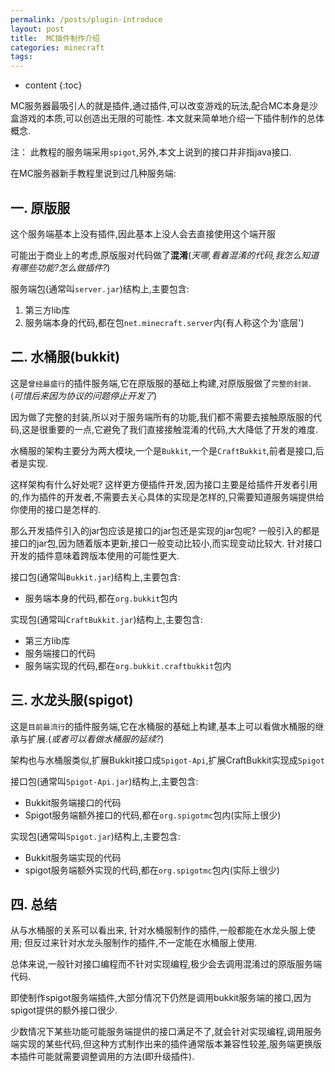 ```yaml
---
permalink: /posts/plugin-introduce
layout: post
title:  MC插件制作介绍
categories: minecraft
tags:
---
```


* content
{:toc}

MC服务器最吸引人的就是插件,通过插件,可以改变游戏的玩法,配合MC本身是沙盒游戏的本质,可以创造出无限的可能性.
本文就来简单地介绍一下插件制作的总体概念.




注： 此教程的服务端采用`spigot`,另外,本文上说到的接口并非指java接口.

在MC服务器新手教程里说到过几种服务端:

## 一. 原版服
这个服务端基本上没有插件,因此基本上没人会去直接使用这个端开服

可能出于商业上的考虑,原版服对代码做了**混淆**(*天哪,看着混淆的代码,我怎么知道有哪些功能?怎么做插件?*)

服务端包(通常叫`server.jar`)结构上,主要包含:

1. 第三方lib库
2. 服务端本身的代码,都在包`net.minecraft.server`内(有人称这个为'底层')

## 二. 水桶服(bukkit)
这是`曾经最盛行`的插件服务端,它在原版服的基础上构建,对原版服做了`完整的封装`.
(*可惜后来因为协议的问题停止开发了*)

因为做了完整的封装,所以对于服务端所有的功能,我们都不需要去接触原版服的代码,这是很重要的一点,它避免了我们直接接触混淆的代码,大大降低了开发的难度.

水桶服的架构主要分为两大模块,一个是`Bukkit`,一个是`CraftBukkit`,前者是接口,后者是实现.

这样架构有什么好处呢?
这样更方便插件开发,因为接口主要是给插件开发者引用的,作为插件的开发者,不需要去关心具体的实现是怎样的,只需要知道服务端提供给你使用的接口是怎样的.

那么开发插件引入的jar包应该是接口的jar包还是实现的jar包呢?
一般引入的都是接口的jar包,因为随着版本更新,接口一般变动比较小,而实现变动比较大.
针对接口开发的插件意味着跨版本使用的可能性更大.

接口包(通常叫`Bukkit.jar`)结构上,主要包含:

* 服务端本身的代码,都在`org.bukkit`包内

实现包(通常叫`CraftBukkit.jar`)结构上,主要包含:

* 第三方lib库
* 服务端接口的代码
* 服务端实现的代码,都在`org.bukkit.craftbukkit`包内

## 三. 水龙头服(spigot)
这是`目前最流行`的插件服务端,它在水桶服的基础上构建,基本上可以看做水桶服的继承与扩展.(*或者可以看做水桶服的延续?*)

架构也与水桶服类似,扩展Bukkit接口成`Spigot-Api`,扩展CraftBukkit实现成`Spigot`

接口包(通常叫`Spigot-Api.jar`)结构上,主要包含:

* Bukkit服务端接口的代码
* Spigot服务端额外接口的代码,都在`org.spigotmc`包内(实际上很少)

实现包(通常叫`Spigot.jar`)结构上,主要包含:

* Bukkit服务端实现的代码
* spigot服务端额外实现的代码,都在`org.spigotmc`包内(实际上很少)

## 四. 总结
从与水桶服的关系可以看出来,
针对水桶服制作的插件,一般都能在水龙头服上使用;
但反过来针对水龙头服制作的插件,不一定能在水桶服上使用.

总体来说,一般针对接口编程而不针对实现编程,极少会去调用混淆过的原版服务端代码.

即使制作spigot服务端插件,大部分情况下仍然是调用bukkit服务端的接口,因为spigot提供的额外接口很少.

少数情况下某些功能可能服务端提供的接口满足不了,就会针对实现编程,调用服务端实现的某些代码,但这种方式制作出来的插件通常版本兼容性较差,服务端更换版本插件可能就需要调整调用的方法(即升级插件).
